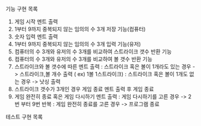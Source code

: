 기능 구현 목록

1. 게임 시작 멘트 출력
2. 1부터 9까지 중복되지 않는 임의의 수 3개 저장 기능(컴퓨터)
3. 숫자 입력 멘트 출력
4. 1부터 9까지 중복되지 않는 임의의 수 3개 입력 기능(유저)
5. 컴퓨터의 수 3개와 유저의 수 3개를 비교하여 스트라이크 갯수 반환 기능
6. 컴퓨터의 수 3개와 유저의 수 3개를 비교하여 볼 갯수 반환 기능
7. 스트라이크와 볼 갯수에 따른 멘트 출력
: 스트라이크 혹은 볼이 1개라도 있는 경우 -> 스트라이크,볼 개수 출력 ( ex) 1볼 1스트라이크)
: 스트라이크 혹은 볼이 1개도 없는 경우 -> 낫싱 출력
8. 스트라이크 갯수가 3개인 경우 게임 종료 멘트 출력 후 게임 종료
9. 게임 완전히 종료 혹은 게임 다시하기 멘트 출력
: 게임 다시하기를 고른 경우 -> 2번 부터 9번 반복
: 게임 완전히 종료를 고른 경우 -> 프로그램 종료

테스트 구현 목록 